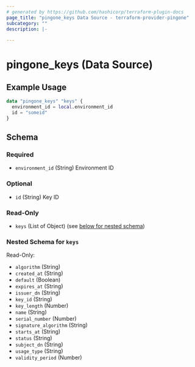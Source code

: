 ```yaml
---
# generated by https://github.com/hashicorp/terraform-plugin-docs
page_title: "pingone_keys Data Source - terraform-provider-pingone"
subcategory: ""
description: |-
  
---
```


# pingone_keys (Data Source)



## Example Usage

```terraform
data "pingone_keys" "keys" {
  environment_id = local.environment_id
  id = "someid"
}
```

<!-- schema generated by tfplugindocs -->
## Schema

### Required

- `environment_id` (String) Environment ID

### Optional

- `id` (String) Key ID

### Read-Only

- `keys` (List of Object) (see [below for nested schema](#nestedatt--keys))

<a id="nestedatt--keys"></a>
### Nested Schema for `keys`

Read-Only:

- `algorithm` (String)
- `created_at` (String)
- `default` (Boolean)
- `expires_at` (String)
- `issuer_dn` (String)
- `key_id` (String)
- `key_length` (Number)
- `name` (String)
- `serial_number` (Number)
- `signature_algorithm` (String)
- `starts_at` (String)
- `status` (String)
- `subject_dn` (String)
- `usage_type` (String)
- `validity_period` (Number)


